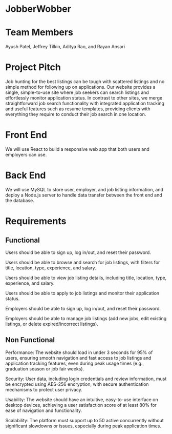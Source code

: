 # JobberWobber

# Team Members
Ayush Patel, Jeffrey Tilkin, Aditya Rao, and Rayan Ansari

# Project Pitch
Job hunting for the best listings can be tough with scattered listings and no simple method for following up on applications. Our website provides a single, simple-to-use site where job seekers can search listings and effortlessly monitor application status. In contrast to other sites, we merge straightforward job search functionality with integrated application tracking and useful features such as resume templates, providing clients with everything they require to conduct their job search in one location.

# Front End
We will use React to build a responsive web app that both users and employers can use.

# Back End
We will use MySQL to store user, employer, and job listing information, and deploy a Node.js server to handle data transfer between the front end and the database.

# Requirements
## Functional
Users should be able to sign up, log in/out, and reset their password.

Users should be able to browse and search for job listings, with filters for title, location, type, experience, and salary.

Users should be able to view job listing details, including title, location, type, experience, and salary.

Users should be able to apply to job listings and monitor their application status.

Employers should be able to sign up, log in/out, and reset their password.

Employers should be able to manage job listings (add new jobs, edit existing listings, or delete expired/incorrect listings).

## Non Functional
Performance: The website should load in under 3 seconds for 95% of users, ensuring smooth navigation and fast access to job listings and application tracking features, even during peak usage times (e.g., graduation season or job fair weeks).

Security: User data, including login credentials and review information, must be encrypted using AES-256 encryption, with secure authentication mechanisms to protect user privacy.

Usability: The website should have an intuitive, easy-to-use interface on desktop devices, achieving a user satisfaction score of at least 80% for ease of navigation and functionality. 

Scalability: The platform must support up to 50 active concurrently without significant slowdowns or issues, especially during peak application times.

